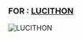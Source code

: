 
### FOR : [LUCITHON](https://t.me/lucithon) ###

![LUCITHON](https://telegra.ph/file/4992d6e018a251fee31b1.jpg)
